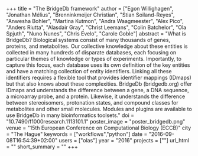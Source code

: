 +++
title = "The BridgeDb framework"
author = ["Egon Willighagen", "Jonathan Mélius", "Brenninkmeijer Christian", "Stian Soiland-Reyes", "Anwesha Bohler", "Martina Kutmon", "Andra Waagmeester", "Alex Pico", "Anders Riutta", "Alasdair Gray", "Christ Leemans", "Colin Batchelor", "Ola Spjuth", "Nuno Nunes", "Chris Evelo", "Carole Goble"]
abstract = "What is BridgeDb? Biological systems consist of many thousands of genes, proteins, and metabolites. Our collective knowledge about these entities is collected in many hundreds of disparate databases, each focusing on particular themes of knowledge or types of experiments. Importantly, to capture this focus, each database uses its own definition of the key entities and have a matching collection of entity identifiers. Linking all these identifiers requires a flexible tool that provides identifier mappings (IDmaps) but that also knows about these complexities. BridgeDb (bridgedb.org) offer IDmaps and understands the difference between a gene, a DNA sequence, a microarray probe, and a protein. Likewise, it understands the difference between stereoisomers, protonation states, and compound classes for metabolites and other small molecules. Modules and plugins are available to use BridgeDb in many bioinformatics toolsets."
doi = "10.7490/f1000research.1113101.1"
poster_image = "poster_bridgedb.png"
venue = "15th European Conference on Computational Biology (ECCB)"
city = "The Hague"
keywords = ["workflows","python"]
date = "2016-09-08T16:54:39+02:00"
users = ["olas"]
year = "2016"
projects = [""]
url_html = ""
short_summary = ""
+++

